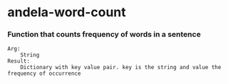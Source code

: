 # andela-word-count


### Function that counts frequency of words in a sentence
	Arg:
		String
	Result:
	    Dictionary with key value pair. key is the string and value the frequency of occurrence
